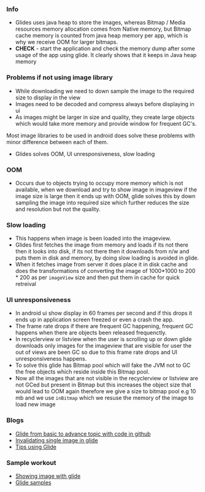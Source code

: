 ### Info
* Glides uses java heap to store the images, whereas Bitmap / Media resources memory allocation comes from Native memory, but Bitmap cache memory is counted from java heap memory per app, which is why we receive OOM for larger bitmaps. 
* **CHECK** - start the application and check the memory dump after some usage of the app using glide. It clearly shows that it keeps in Java heap memory


### Problems if not using image library 
 
 * While downloading we need to down sample the image to the required size to display in the view
 * Images need to be decoded and compress always before displaying in ui
 * As images might be larger in size and quality, they create large objects which would take more memory and provide window for frequent GC's.
 
 Most image libraries to be used in android does solve these problems with minor difference between each of them. 
 
 * Glides solves OOM, UI unresponsiveness, slow loading
 
 ### OOM 
 
 * Occurs due to objects trying to occupy more memory which is not available, when we download and try to show image in imageview
   if the image size is large then it ends up with OOM, glide solves this by down sampling the image into required size which further 
   reduces the size and resolution but not the quality. 
 
 ### Slow loading 
  
   * This happens when image is been loaded into the imageview. 
   * Glides first fetches the image from memory and loads if its not there then it looks into disk, if its not there then it downloads 
      from n/w and puts them in disk and memory, by doing slow loading is avoided in glide. 
   * When it fetches image from server it does place it in disk cache and does the transformations of converting the image of 1000*1000
    to 200 * 200 as per `imageView` size and then put them in cache for quick retreival  
   
 ### UI unresponsiveness

   * In android ui show display in 60 frames per second and if this drops it ends up in application screen freezed or even a crash the app. 
   * The frame rate drops if there are frequent GC happening, frequent GC happens when there are objects been released frequenctly. 
   * In recyclerview or listview when the user is scrolling up or down glide downloads only images for the imageview that are visible for user
      the out of views are been GC so due to this frame rate drops and UI unresponsiveness happens. 
   * To solve this glide has Bitmap pool which will fake the JVM not to GC the free objects which reside inside this Bitmap pool. 
   * Now all the images that are not visible in the recyclerview or listview are not GCed but present in Bitmap but this increases the      object size that would lead to OOM again therefore we give a size to bitmap pool e.g 10 mb and we use `inBitmap` which we resuse the memory of the image to load new image 	
   
 ### Blogs 
 
 * [Glide from basic to advance topic with code in github](https://medium.com/@elye.project/glide-image-loader-the-basic-798db220bb44)
 * [Invalidating single image in glide](https://bumptech.github.io/glide/doc/caching.html#cache-invalidation)
 * [Tips using Glide](https://android.jlelse.eu/using-glide-few-tips-to-be-a-pro-60f41e29d30a)
 
 ### Sample workout
 
 * [Showing image with glide](https://blog.mindorks.com/downloading-and-showing-image-with-glide-library-in-android)
 * [Glide samples](https://bumptech.github.io/glide/ref/samples.html)
 
